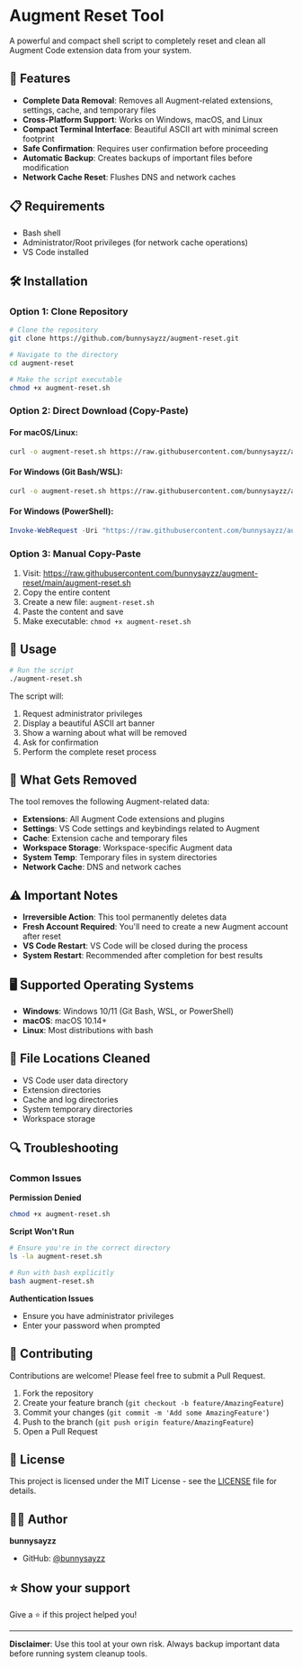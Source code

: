 # Augment Reset Tool

A powerful and compact shell script to completely reset and clean all Augment Code extension data from your system.

## 🚀 Features

- **Complete Data Removal**: Removes all Augment-related extensions, settings, cache, and temporary files
- **Cross-Platform Support**: Works on Windows, macOS, and Linux
- **Compact Terminal Interface**: Beautiful ASCII art with minimal screen footprint
- **Safe Confirmation**: Requires user confirmation before proceeding
- **Automatic Backup**: Creates backups of important files before modification
- **Network Cache Reset**: Flushes DNS and network caches

## 📋 Requirements

- Bash shell
- Administrator/Root privileges (for network cache operations)
- VS Code installed

## 🛠️ Installation

### Option 1: Clone Repository
```bash
# Clone the repository
git clone https://github.com/bunnysayzz/augment-reset.git

# Navigate to the directory
cd augment-reset

# Make the script executable
chmod +x augment-reset.sh
```

### Option 2: Direct Download (Copy-Paste)

#### For macOS/Linux:
```bash
curl -o augment-reset.sh https://raw.githubusercontent.com/bunnysayzz/augment-reset/main/augment-reset.sh && chmod +x augment-reset.sh
```

#### For Windows (Git Bash/WSL):
```bash
curl -o augment-reset.sh https://raw.githubusercontent.com/bunnysayzz/augment-reset/main/augment-reset.sh && chmod +x augment-reset.sh
```

#### For Windows (PowerShell):
```powershell
Invoke-WebRequest -Uri "https://raw.githubusercontent.com/bunnysayzz/augment-reset/main/augment-reset.sh" -OutFile "augment-reset.sh"
```

### Option 3: Manual Copy-Paste
1. Visit: https://raw.githubusercontent.com/bunnysayzz/augment-reset/main/augment-reset.sh
2. Copy the entire content
3. Create a new file: `augment-reset.sh`
4. Paste the content and save
5. Make executable: `chmod +x augment-reset.sh`

## 🎯 Usage

```bash
# Run the script
./augment-reset.sh
```

The script will:
1. Request administrator privileges
2. Display a beautiful ASCII art banner
3. Show a warning about what will be removed
4. Ask for confirmation
5. Perform the complete reset process

## 🔧 What Gets Removed

The tool removes the following Augment-related data:

- **Extensions**: All Augment Code extensions and plugins
- **Settings**: VS Code settings and keybindings related to Augment
- **Cache**: Extension cache and temporary files
- **Workspace Storage**: Workspace-specific Augment data
- **System Temp**: Temporary files in system directories
- **Network Cache**: DNS and network caches

## ⚠️ Important Notes

- **Irreversible Action**: This tool permanently deletes data
- **Fresh Account Required**: You'll need to create a new Augment account after reset
- **VS Code Restart**: VS Code will be closed during the process
- **System Restart**: Recommended after completion for best results

## 🖥️ Supported Operating Systems

- **Windows**: Windows 10/11 (Git Bash, WSL, or PowerShell)
- **macOS**: macOS 10.14+
- **Linux**: Most distributions with bash

## 📁 File Locations Cleaned

- VS Code user data directory
- Extension directories
- Cache and log directories
- System temporary directories
- Workspace storage

## 🔍 Troubleshooting

### Common Issues

**Permission Denied**
```bash
chmod +x augment-reset.sh
```

**Script Won't Run**
```bash
# Ensure you're in the correct directory
ls -la augment-reset.sh

# Run with bash explicitly
bash augment-reset.sh
```

**Authentication Issues**
- Ensure you have administrator privileges
- Enter your password when prompted

## 🤝 Contributing

Contributions are welcome! Please feel free to submit a Pull Request.

1. Fork the repository
2. Create your feature branch (`git checkout -b feature/AmazingFeature`)
3. Commit your changes (`git commit -m 'Add some AmazingFeature'`)
4. Push to the branch (`git push origin feature/AmazingFeature`)
5. Open a Pull Request

## 📄 License

This project is licensed under the MIT License - see the [LICENSE](LICENSE) file for details.

## 👨‍💻 Author

**bunnysayzz**

- GitHub: [@bunnysayzz](https://github.com/bunnysayzz)

## ⭐ Show your support

Give a ⭐️ if this project helped you!

---

**Disclaimer**: Use this tool at your own risk. Always backup important data before running system cleanup tools.

